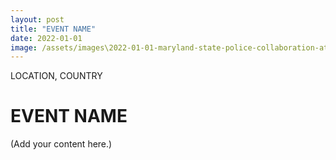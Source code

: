 ```yaml
---
layout: post
title: "EVENT NAME"
date: 2022-01-01
image: /assets/images\2022-01-01-maryland-state-police-collaboration-at-sykesville/pic01.jpg
---
```


<span class="date">LOCATION, COUNTRY</span>

# EVENT NAME

(Add your content here.)
